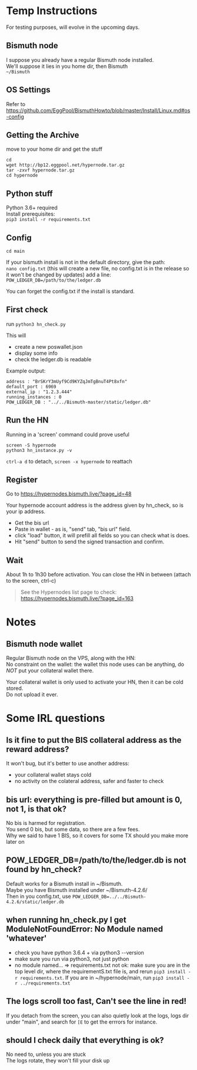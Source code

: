 # Temp Instructions

For testing purposes, will evolve in the upcoming days.

## Bismuth node

I suppose you already have a regular Bismuth node installed.  
We'll suppose it lies in you home dir, then Bismuth  
`~/Bismuth`

## OS Settings

Refer to https://github.com/EggPool/BismuthHowto/blob/master/Install/Linux.md#os-config

## Getting the Archive

move to your home dir and get the stuff  
```
cd
wget http://bp12.eggpool.net/hypernode.tar.gz
tar -zxvf hypernode.tar.gz
cd hypernode
```

## Python stuff

Python 3.6+ required  
Install prerequisites:  
`pip3 install -r requirements.txt`

## Config

`cd main`

If your bismuth install is not in the default directory, give the path:  
`nano config.txt`  (this will create a new file, no config.txt is in the release so it won't be changed by updates)
add a line:
`POW_LEDGER_DB=/path/to/the/ledger.db`

You can forget the config.txt if the install is standard.

## First check

run
`python3 hn_check.py`

This will
- create a new poswallet.json
- display some info
- check the ledger.db is readable

Example output:

```
address : "BrSKrY3mUyf9Cd9KYZqJmTgBnuT4Pt8xfn"
default_port : 6969
external_ip : "1.2.3.444"
running_instances : 0
POW_LEDGER_DB : "../../Bismuth-master/static/ledger.db"
```

## Run the HN

Running in a 'screen' command could prove useful

```
screen -S hypernode
python3 hn_instance.py -v
```

`ctrl-a d` to detach, `screen -x hypernode` to reattach

## Register

Go to https://hypernodes.bismuth.live/?page_id=48

Your hypernode account address is the address given by hn_check, so is your ip address.


- Get the bis url
- Paste in wallet - as is, "send" tab, "bis url" field. 
- click "load" button, it will prefill all fields so you can check what is does.  
- Hit "send" button to send the signed transaction and confirm.

## Wait

About 1h to 1h30 before activation.
You can close the HN in between
(attach to the screen, ctrl-c)

> See the Hypernodes list page to check: https://hypernodes.bismuth.live/?page_id=163

# Notes

## Bismuth node wallet

Regular Bismuth node on the VPS, along with the HN:  
No constraint on the wallet: the wallet this node uses can be anything, do *NOT* put your collateral wallet there.

Your collateral wallet is only used to activate your HN, then it can be cold stored.  
Do not upload it ever.


# Some IRL questions

## Is it fine to put the BIS collateral address as the reward address?
It won't  bug, but it's better to use another address:  
- your collateral wallet stays cold
- no activity on the colateral address, safer and faster to check

## bis url: everything is pre-filled but amount is 0, not 1, is that ok?
No bis is harmed for registration.  
You send 0 bis, but some data, so there are a few fees.  
Why we said to have 1 BIS, so it covers for some TX should you make more later on

## POW_LEDGER_DB=/path/to/the/ledger.db is not found by hn_check?
Default works for a Bismuth install in ~/Bismuth.  
Maybe you have Bismuth installed under ~/Bismuth-4.2.6/  
Then in you config.txt, use `POW_LEDGER_DB=../../Bismuth-4.2.6/static/ledger.db`

## when running hn_check.py I get ModuleNotFoundError: No Module named 'whatever'
- check you have python 3.6.4 + via python3 --version
- make sure you run via python3, not just python
- no module named... => requirements.txt not ok: make sure you are in the top level dir, where the requirementS.txt file is, and rerun `pip3 install -r requirements.txt`. If you are in ~/hypernode/main, run `pip3 install -r ../requirements.txt`

## The logs scroll too fast, Can't see the line in red!
If you detach from the screen, you can also quietly look at the logs, logs dir under "main", and search for `[E` to get the errrors for instance.

## should I check daily that everything is ok?
No need to, unless you are stuck  
The logs rotate, they won't fill your disk up
